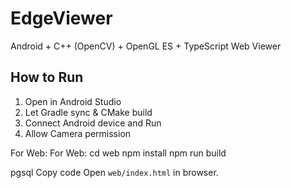 # EdgeViewer
Android + C++ (OpenCV) + OpenGL ES + TypeScript Web Viewer

## How to Run
1. Open in Android Studio
2. Let Gradle sync & CMake build
3. Connect Android device and Run
4. Allow Camera permission

For Web:
For Web:
cd web
npm install
npm run build

pgsql
Copy code
Open `web/index.html` in browser.
